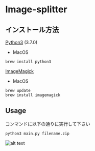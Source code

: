 # Image-splitter

## インストール方法
[Python3](https://www.python.org/downloads/) (3.7.0)
- MacOS
```
brew install python3
```
[ImageMagick](https://www.imagemagick.org/script/download.php)
- MacOS
```
brew update
brew install imagemagick
```

## Usage
コンマンドに以下の通りに実行して下さい
```
python3 main.py filename.zip
```
![alt text](https://sv1.uphinhnhanh.com/images/2018/08/30/Aug-30-201816-52-43.gif)
